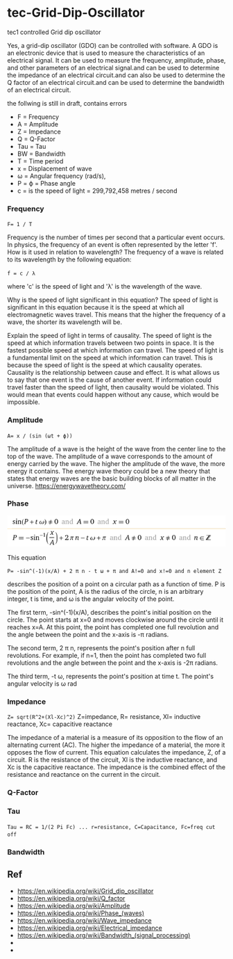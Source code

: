 # tec-Grid-Dip-Oscillator
tec1 controlled Grid dip oscillator

Yes, a grid-dip oscillator (GDO) can be controlled with software. A GDO is an electronic device that is used to measure the characteristics of an electrical signal. It can be used to measure the frequency, amplitude, phase, and other parameters of an electrical signal.and can be used to determine the impedance of an electrical circuit.and can also be used to determine the Q factor of an electrical circuit.and can be used to determine the bandwidth of an electrical circuit.  


the follwing is still in draft, contains errors


- F = Frequency
- A = Amplitude
- Z = Impedance
- Q = Q-Factor
- Tau = Tau
- BW = Bandwidth
- T = Time period
- x = Displacement of wave
- ω = Angular frequency (rad/s), 
- P = ϕ = Phase angle 
- c = is the speed of light = 299,792,458 metres / second 

### Frequency
`F= 1 / T`

Frequency is the number of times per second that a particular event occurs. In physics, the frequency of an event is often represented by the letter 'f'. How is it used in relation to wavelength? The frequency of a wave is related to its wavelength by the following equation:

`f = c / λ`

where 'c' is the speed of light and 'λ' is the wavelength of the wave.

Why is the speed of light significant in this equation? The speed of light is significant in this equation because it is the speed at which all electromagnetic waves travel. This means that the higher the frequency of a wave, the shorter its wavelength will be.

Explain the speed of light in terms of causality. The speed of light is the speed at which information travels between two points in space. It is the fastest possible speed at which information can travel. The speed of light is a fundamental limit on the speed at which information can travel. This is because the speed of light is the speed at which causality operates. Causality is the relationship between cause and effect. It is what allows us to say that one event is the cause of another event. If information could travel faster than the speed of light, then causality would be violated. This would mean that events could happen without any cause, which would be impossible.


### Amplitude
`A= x / (sin (ωt + ϕ))`

 The amplitude of a wave is the height of the wave from the center line to the top of the wave. The amplitude of a wave corresponds to the amount of energy carried by the wave. The higher the amplitude of the wave, the more energy it contains. The energy wave theory could be a new theory that states that energy waves are the basic building blocks of all matter in the universe. https://energywavetheory.com/


### Phase

![](https://github.com/SteveJustin1963/tec-Grid-Dip-Oscillator/blob/main/pics/Phase1.png)

This equation 
```
P= -sin^(-1)(x/A) + 2 π n - t ω + π and A!=0 and x!=0 and n element Z
``` 
describes the position of a point on a circular path as a function of time. P is the position of the point, A is the radius of the circle, n is an arbitrary integer, t is time, and ω is the angular velocity of the point.

The first term, -sin^(-1)(x/A), describes the point's initial position on the circle. The point starts at x=0 and moves clockwise around the circle until it reaches x=A. At this point, the point has completed one full revolution and the angle between the point and the x-axis is -π radians.

The second term, 2 π n, represents the point's position after n full revolutions. For example, if n=1, then the point has completed two full revolutions and the angle between the point and the x-axis is -2π radians.

The third term, -t ω, represents the point's position at time t. The point's angular velocity is ω rad



### Impedance
`Z= sqrt(R^2+(Xl-Xc)^2)` Z=impedance, R= resistance, Xl= inductive reactance, Xc= capacitive reactance

The impedance of a material is a measure of its opposition to the flow of an alternating current (AC). The higher the impedance of a material, the more it opposes the flow of current. This equation calculates the impedance,  Z, of a circuit. R is the resistance of the circuit, Xl is the inductive reactance, and Xc is the capacitive reactance. The impedance is the combined effect of the resistance and reactance on the current in the circuit.

### Q-Factor
 


### Tau
`Tau = RC = 1/(2 Pi Fc) ... r=resistance, C=Capacitance, Fc=freq cut off`


### Bandwidth
 





## Ref
- https://en.wikipedia.org/wiki/Grid_dip_oscillator
- https://en.wikipedia.org/wiki/Q_factor
- https://en.wikipedia.org/wiki/Amplitude
- https://en.wikipedia.org/wiki/Phase_(waves)
- https://en.wikipedia.org/wiki/Wave_impedance
- https://en.wikipedia.org/wiki/Electrical_impedance
- https://en.wikipedia.org/wiki/Bandwidth_(signal_processing)
-  
- 
